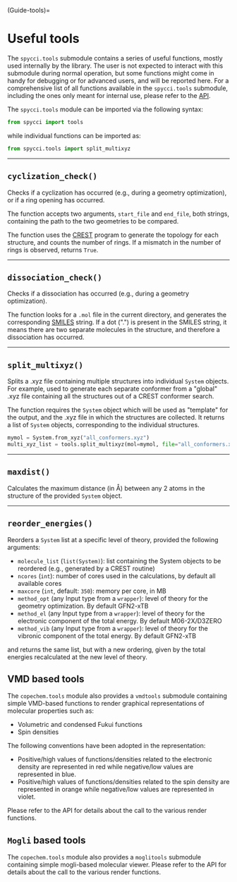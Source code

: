 (Guide-tools)=
# Useful tools

The `spycci.tools` submodule contains a series of useful functions, mostly used internally by the library. The user is not expected to interact with this submodule during normal operation, but some functions might come in handy for debugging or for advanced users, and will be reported here. For a comprehensive list of all functions available in the `spycci.tools` submodule, including the ones only meant for internal use, please refer to the [API](API-tools).

The `spycci.tools` module can be imported via the following syntax:

```python
from spycci import tools
```

while individual functions can be imported as:

```python
from spycci.tools import split_multixyz
```

---

## `cyclization_check()`

Checks if a cyclization has occurred (e.g., during a geometry optimization), or if a ring opening has occurred. 

The function accepts two arguments, `start_file` and `end_file`, both strings, containing the path to the two geometries to be compared.

The function uses the [CREST](https://github.com/grimme-lab/crest) program to generate the topology for each structure, and counts the number of rings. If a mismatch in the number of rings is observed, returns `True`.

---

## `dissociation_check()`

Checks if a dissociation has occurred (e.g., during a geometry optimization). 

The function looks for a `.mol` file in the current directory, and generates the corresponding [SMILES](https://it.wikipedia.org/wiki/SMILES) string. If a dot (".") is present in the SMILES string, it means there are two separate molecules in the structure, and therefore a dissociation has occurred.

---

## `split_multixyz()`

Splits a .xyz file containing multiple structures into individual `System` objects. For example, used to generate each separate conformer from a "global" .xyz file containing all the structures out of a CREST conformer search. 

The function requires the `System` object which will be used as "template" for the output, and the .xyz file in which the structures are collected. It returns a list of `System` objects, corresponding to the individual structures.

```python
mymol = System.from_xyz("all_conformers.xyz")
multi_xyz_list = tools.split_multixyz(mol=mymol, file="all_conformers.xyz", suffix="conf")
```

---

## `maxdist()`

Calculates the maximum distance (in Å) between any 2 atoms in the structure of the provided `System` object.

---

## `reorder_energies()`

Reorders a `System` list at a specific level of theory, provided the following arguments:

* `molecule_list` (`list(System)`): list containing the System objects to be reordered (e.g., generated by a CREST routine)
* `ncores` (`int`): number of cores used in the calculations, by default all available cores
* `maxcore` (`int`, default: `350`): memory per core, in MB
* `method_opt` (any Input type from a `wrapper`): level of theory for the geometry optimization. By default GFN2-xTB
* `method_el` (any Input type from a `wrapper`): level of theory for the electronic component of the total energy. By default M06-2X/D3ZERO
* `method_vib` (any Input type from a `wrapper`): level of theory for the vibronic component of the total energy. By default GFN2-xTB

and returns the same list, but with a new ordering, given by the total energies recalculated at the new level of theory.

## VMD based tools

The `copechem.tools` module also provides a `vmdtools` submodule containing simple VMD-based functions to render graphical representations of molecular properties such as:

* Volumetric and condensed Fukui functions
* Spin densities

The following conventions have been adopted in the representation:

* Positive/high values of functions/densities related to the electronic density are represented in red while negative/low values are represented in blue.
* Positive/high values of functions/densities related to the spin density are represented in orange while negative/low values are represented in violet.

Please refer to the API for details about the call to the various render functions.


## `Mogli` based tools

The `copechem.tools` module also provides a `moglitools` submodule containing simple mogli-based molecular viewer. Please refer to the API for details about the call to the various render functions.